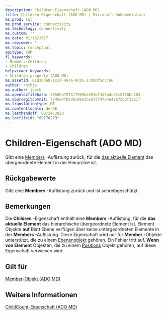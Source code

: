 ```yaml
---
description: Children-Eigenschaft (ADO MD)
title: Children-Eigenschaft (ADO MD) | Microsoft-Dokumentation
ms.prod: sql
ms.prod_service: connectivity
ms.technology: connectivity
ms.custom: ''
ms.date: 01/19/2017
ms.reviewer: ''
ms.topic: conceptual
apitype: COM
f1_keywords:
- Member::Children
- Children
helpviewer_keywords:
- Children property [ADO MD]
ms.assetid: 61d36468-1ccd-467a-9cb5-17d0bfacc766
author: rothja
ms.author: jroth
ms.openlocfilehash: 3856bb797417909b2491bf3d5adcd7c5f18bc203
ms.sourcegitcommit: 7345e4f05d6c06e1bcd73747a4a47873b3f3251f
ms.translationtype: MT
ms.contentlocale: de-DE
ms.lasthandoff: 08/24/2020
ms.locfileid: "88778279"
---
```

# <a name="children-property-ado-md"></a>Children-Eigenschaft (ADO MD)
Gibt eine [Members](./members-collection-ado-md.md) -Auflistung zurück, für die [das aktuelle Element](./member-object-ado-md.md) das übergeordnete Element in der Hierarchie ist.  
  
## <a name="return-values"></a>Rückgabewerte  
 Gibt eine **Members** -Auflistung zurück und ist schreibgeschützt.  
  
## <a name="remarks"></a>Bemerkungen  
 Die **Children** -Eigenschaft enthält eine **Members** -Auflistung, für die **das aktuelle Element** das hierarchische übergeordnete Element ist. Element Objekte **auf** Blatt Ebene verfügen über keine untergeordneten Elemente in der **Members** -Auflistung. Diese Eigenschaft wird nur für **Member** -Objekte unterstützt, die zu einem [Ebenenobjekt](./level-object-ado-md.md) gehören. Ein Fehler tritt auf, **Wenn von Element** Objekten, die zu einem [Positions](./position-object-ado-md.md) Objekt gehören, auf diese Eigenschaft verwiesen wird.  
  
## <a name="applies-to"></a>Gilt für  
 [Member-Objekt (ADO MD)](./member-object-ado-md.md)  
  
## <a name="see-also"></a>Weitere Informationen  
 [ChildCount-Eigenschaft (ADO MD)](./childcount-property-ado-md.md)